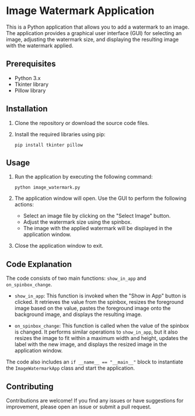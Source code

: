
# Image Watermark Application

This is a Python application that allows you to add a watermark to an image. The application provides a graphical user interface (GUI) for selecting an image, adjusting the watermark size, and displaying the resulting image with the watermark applied.

## Prerequisites

- Python 3.x
- Tkinter library
- Pillow library

## Installation

1. Clone the repository or download the source code files.

2. Install the required libraries using pip:

   ```
   pip install tkinter pillow
   ````

## Usage

1. Run the application by executing the following command:

   ```
   python image_watermark.py
   ````

2. The application window will open. Use the GUI to perform the following actions:

   - Select an image file by clicking on the "Select Image" button.
   - Adjust the watermark size using the spinbox.
   - The image with the applied watermark will be displayed in the application window.

3. Close the application window to exit.

## Code Explanation

The code consists of two main functions: `show_in_app` and `on_spinbox_change`.

- `show_in_app`: This function is invoked when the "Show in App" button is clicked. It retrieves the value from the spinbox, resizes the foreground image based on the value, pastes the foreground image onto the background image, and displays the resulting image.

- `on_spinbox_change`: This function is called when the value of the spinbox is changed. It performs similar operations to `show_in_app`, but it also resizes the image to fit within a maximum width and height, updates the label with the new image, and displays the resized image in the application window.

The code also includes an `if __name__ == "__main__"` block to instantiate the `ImageWatermarkApp` class and start the application.


## Contributing

Contributions are welcome! If you find any issues or have suggestions for improvement, please open an issue or submit a pull request.

